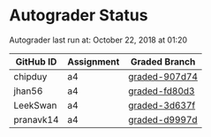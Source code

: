 # Autograder Status
Autograder last run at: October 22, 2018 at 01:20

| GitHub ID | Assignment | Graded Branch |
|-----------|------------|---------------|
| chipduy | a4 | [graded-907d74](https://github.com/Fall2018COMP401-001/a4-chipduy/tree/graded-907d74) | 
| jhan56 | a4 | [graded-fd80d3](https://github.com/Fall2018COMP401-001/a4-jhan56/tree/graded-fd80d3) | 
| LeekSwan | a4 | [graded-3d637f](https://github.com/Fall2018COMP401-001/a4-LeekSwan/tree/graded-3d637f) | 
| pranavk14 | a4 | [graded-d9997d](https://github.com/Fall2018COMP401-001/a4-pranavk14/tree/graded-d9997d) | 
